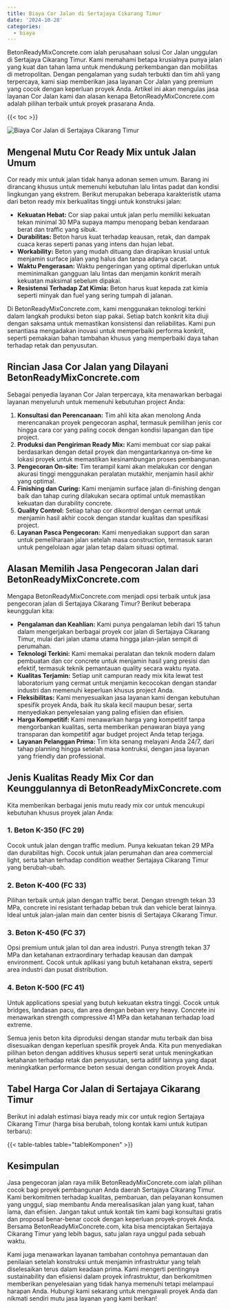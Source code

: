 ```yaml
---
title: Biaya Cor Jalan di Sertajaya Cikarang Timur
date: '2024-10-28'
categories:
  - biaya
---
```


BetonReadyMixConcrete.com ialah perusahaan solusi Cor Jalan unggulan di Sertajaya Cikarang Timur. Kami memahami betapa krusialnya punya jalan yang kuat dan tahan lama untuk mendukung perkembangan dan mobilitas di metropolitan. Dengan pengalaman yang sudah terbukti dan tim ahli yang terpercaya, kami siap memberikan jasa layanan Cor Jalan yang premium yang cocok dengan keperluan proyek Anda. Artikel ini akan mengulas jasa layanan Cor Jalan kami dan alasan kenapa BetonReadyMixConcrete.com adalah pilihan terbaik untuk proyek prasarana Anda.

{{< toc >}}

![Biaya Cor Jalan di Sertajaya Cikarang Timur](https://betoncor8.github.io/cor/harga-beton-readymix-concrete%20(34).png)

## Mengenal Mutu Cor Ready Mix untuk Jalan Umum

Cor ready mix untuk jalan tidak hanya adonan semen umum. Barang ini dirancang khusus untuk memenuhi kebutuhan lalu lintas padat dan kondisi lingkungan yang ekstrem. Berikut merupakan beberapa karakteristik utama dari beton ready mix berkualitas tinggi untuk konstruksi jalan:

- **Kekuatan Hebat:** Cor siap pakai untuk jalan perlu memiliki kekuatan tekan minimal 30 MPa supaya mampu menopang beban kendaraan berat dan traffic yang sibuk.
- **Durabilitas:** Beton harus kuat terhadap keausan, retak, dan dampak cuaca keras seperti panas yang intens dan hujan lebat.
- **Workability:** Beton yang mudah dituang dan dirapikan krusial untuk menjamin surface jalan yang halus dan tanpa adanya cacat.
- **Waktu Pengerasan:** Waktu pengeringan yang optimal diperlukan untuk meminimalkan gangguan lalu lintas dan menjamin konkrit meraih kekuatan maksimal sebelum dipakai.
- **Resistensi Terhadap Zat Kimia:** Beton harus kuat kepada zat kimia seperti minyak dan fuel yang sering tumpah di jalanan.

Di BetonReadyMixConcrete.com, kami menggunakan teknologi terkini dalam langkah produksi beton siap pakai. Setiap batch konkrit kita diuji dengan saksama untuk memastikan konsistensi dan reliabilitas. Kami pun senantiasa mengadakan inovasi untuk memperbaiki performa konkrit, seperti pemakaian bahan tambahan khusus yang memperbaiki daya tahan terhadap retak dan penyusutan.

## Rincian Jasa Cor Jalan yang Dilayani BetonReadyMixConcrete.com

Sebagai penyedia layanan Cor Jalan terpercaya, kita menawarkan berbagai layanan menyeluruh untuk memenuhi kebutuhan project Anda:

1. **Konsultasi dan Perencanaan:** Tim ahli kita akan menolong Anda merencanakan proyek pengecoran asphal, termasuk pemilihan jenis cor hingga cara cor yang paling cocok dengan kondisi lapangan dan tipe project.
2. **Produksi dan Pengiriman Ready Mix:** Kami membuat cor siap pakai berdasarkan dengan detail proyek dan mengantarkannya on-time ke lokasi proyek untuk memastikan kesinambungan proses pembangunan.
3. **Pengecoran On-site:** Tim terampil kami akan melakukan cor dengan akurasi tinggi menggunakan peralatan mutakhir, menjamin hasil akhir yang optimal.
4. **Finishing dan Curing:** Kami menjamin surface jalan di-finishing dengan baik dan tahap curing dilakukan secara optimal untuk memastikan kekuatan dan durability concrete.
5. **Quality Control:** Setiap tahap cor dikontrol dengan cermat untuk menjamin hasil akhir cocok dengan standar kualitas dan spesifikasi project.
6. **Layanan Pasca Pengecoran:** Kami menyediakan support dan saran untuk pemeliharaan jalan setelah masa construction, termasuk saran untuk pengelolaan agar jalan tetap dalam situasi optimal.

## Alasan Memilih Jasa Pengecoran Jalan dari BetonReadyMixConcrete.com

Mengapa BetonReadyMixConcrete.com menjadi opsi terbaik untuk jasa pengecoran jalan di Sertajaya Cikarang Timur? Berikut beberapa keunggulan kita:

- **Pengalaman dan Keahlian:** Kami punya pengalaman lebih dari 15 tahun dalam mengerjakan berbagai proyek cor jalan di Sertajaya Cikarang Timur, mulai dari jalan utama utama hingga jalan-jalan sempit di perumahan.
- **Teknologi Terkini:** Kami memakai peralatan dan teknik modern dalam pembuatan dan cor concrete untuk menjamin hasil yang presisi dan efektif, termasuk teknik pemantauan quality secara waktu nyata.
- **Kualitas Terjamin:** Setiap unit campuran ready mix kita lewat test laboratorium yang cermat untuk menjamin kecocokan dengan standar industri dan memenuhi keperluan khusus project Anda.
- **Fleksibilitas:** Kami menyesuaikan jasa layanan kami dengan kebutuhan spesifik proyek Anda, baik itu skala kecil maupun besar, serta menyediakan penyelesaian yang paling efisien dan efisien.
- **Harga Kompetitif:** Kami menawarkan harga yang kompetitif tanpa mengorbankan kualitas, serta memberikan penawaran biaya yang transparan dan kompetitif agar budget project Anda tetap terjaga.
- **Layanan Pelanggan Prima:** Tim kita senang melayani Anda 24/7, dari tahap planning hingga setelah masa kontruksi, dengan jasa layanan yang friendly dan professional.

## Jenis Kualitas Ready Mix Cor dan Keunggulannya di BetonReadyMixConcrete.com

Kita memberikan berbagai jenis mutu ready mix cor untuk mencukupi kebutuhan khusus proyek jalan Anda:

### 1\. Beton K-350 (FC 29)

Cocok untuk jalan dengan traffic medium. Punya kekuatan tekan 29 MPa dan durabilitas high. Cocok untuk jalan perumahan dan area commercial light, serta tahan terhadap condition weather Sertajaya Cikarang Timur yang berubah-ubah.

### 2\. Beton K-400 (FC 33)

Pilihan terbaik untuk jalan dengan traffic berat. Dengan strength tekan 33 MPa, concrete ini resistant terhadap beban truk dan vehicle berat lainnya. Ideal untuk jalan-jalan main dan center bisnis di Sertajaya Cikarang Timur.

### 3\. Beton K-450 (FC 37)

Opsi premium untuk jalan tol dan area industri. Punya strength tekan 37 MPa dan ketahanan extraordinary terhadap keausan dan dampak environment. Cocok untuk aplikasi yang butuh ketahanan ekstra, seperti area industri dan pusat distribution.

### 4\. Beton K-500 (FC 41)

Untuk applications spesial yang butuh kekuatan ekstra tinggi. Cocok untuk bridges, landasan pacu, dan area dengan beban very heavy. Concrete ini menawarkan strength compressive 41 MPa dan ketahanan terhadap load extreme.

Semua jenis beton kita diproduksi dengan standar mutu terbaik dan bisa disesuaikan dengan keperluan spesifik proyek Anda. Kita pun menyediakan pilihan beton dengan additives khusus seperti serat untuk meningkatkan ketahanan terhadap retak dan penyusutan, serta aditif lainnya yang dapat meningkatkan performance beton sesuai dengan condition proyek Anda.

## Tabel Harga Cor Jalan di Sertajaya Cikarang Timur

Berikut ini adalah estimasi biaya ready mix cor untuk region Sertajaya Cikarang Timur (harga bisa berubah, tolong kontak kami untuk kutipan terbaru):

{{< table-tables table="tableKomponen" >}}

## Kesimpulan

Jasa pengecoran jalan raya milik BetonReadyMixConcrete.com ialah pilihan cocok bagi proyek pembangunan Anda daerah Sertajaya Cikarang Timur. Kami berkomitmen terhadap kualitas, pembaruan, dan pelayanan konsumen yang unggul, siap membantu Anda merealisasikan jalan yang kuat, tahan lama, dan efisien. Jangan takut untuk kontak tim kami bagi konsultasi gratis dan proposal benar-benar cocok dengan keperluan proyek-proyek Anda. Bersama BetonReadyMixConcrete.com, kita bisa menciptakan Sertajaya Cikarang Timur yang lebih bagus, satu jalan raya unggul pada sebuah waktu.

Kami juga menawarkan layanan tambahan contohnya pemantauan dan penilaian setelah konstruksi untuk menjamin infrastruktur yang telah diselesaikan terus dalam keadaan prima. Kami mengerti pentingnya sustainability dan efisiensi dalam proyek infrastruktur, dan berkomitmen memberikan penyelesaian yang tidak hanya memenuhi tetapi melampaui harapan Anda. Hubungi kami sekarang untuk mengawali proyek Anda dan nikmati sendiri mutu jasa layanan yang kami berikan!
